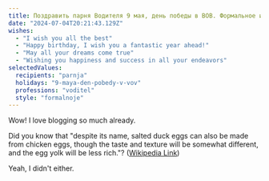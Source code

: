 ```yaml
---
title: Поздравить парня Водителя 9 мая, день победы в ВОВ. Формальное и красивое
date: "2024-07-04T20:21:43.129Z"
wishes:
  - "I wish you all the best"
  - "Happy birthday, I wish you a fantastic year ahead!"
  - "May all your dreams come true"
  - "Wishing you happiness and success in all your endeavors"
selectedValues:
  recipients: "parnja"
  holidays: "9-maya-den-pobedy-v-vov"
  professions: "voditel"
  style: "formalnoje"
---
```


Wow! I love blogging so much already.

Did you know that "despite its name, salted duck eggs can also be made from
chicken eggs, though the taste and texture will be somewhat different, and the
egg yolk will be less rich."?
([Wikipedia Link](https://en.wikipedia.org/wiki/Salted_duck_egg))

Yeah, I didn't either.
